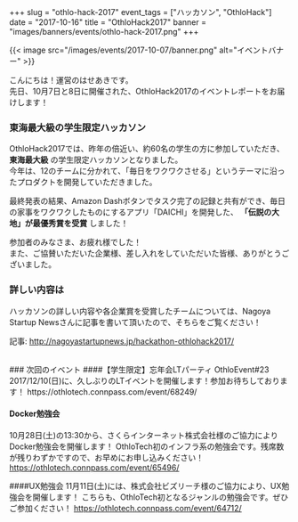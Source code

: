 +++
slug = "othlo-hack-2017"
event_tags = ["ハッカソン", "OthloHack"]
date = "2017-10-16"
title = "OthloHack2017"
banner = "images/banners/events/othlo-hack-2017.png"
+++

{{< image src="/images/events/2017-10-07/banner.png" alt="イベントバナー" >}}

こんにちは！運営のはせあきです。    
先日、10月7日と8日に開催された、OthloHack2017のイベントレポートをお届けします！  

### 東海最大級の学生限定ハッカソン
OthloHack2017では、昨年の倍近い、約60名の学生の方に参加していただき、**東海最大級** の学生限定ハッカソンとなりました。  
今年は、12のチームに分かれて、「毎日をワクワクさせる」というテーマに沿ったプロダクトを開発していただきました。 
<br>

最終発表の結果、Amazon Dashボタンでタスク完了の記録と共有ができ、毎日の家事をワクワクしたものにするアプリ「DAICHI」を開発した、 **「伝説の大地」が最優秀賞を受賞** しました！
<br>

参加者のみなさま、お疲れ様でした！  
また、ご協賛いただいた企業様、差し入れをしていただいた皆様、ありがとうございました。  

### 詳しい内容は
ハッカソンの詳しい内容や各企業賞を受賞したチームについては、Nagoya Startup Newsさんに記事を書いて頂いたので、そちらをご覧ください！
<br>

記事: <a href="http://nagoyastartupnews.jp/hackathon-othlohack2017/">http://nagoyastartupnews.jp/hackathon-othlohack2017/</a>

<br>
### 次回のイベント
####【学生限定】忘年会LTパーティ OthloEvent#23
2017/12/10(日)に、久しぶりのLTイベントを開催します！参加お待ちしております！
https://othlotech.connpass.com/event/68249/

#### Docker勉強会
10月28日(土)の13:30から、さくらインターネット株式会社様のご協力によりDocker勉強会を開催します！
OthloTech初のインフラ系の勉強会です。残席数が残りわずかですので、お早めにお申し込みください！
https://othlotech.connpass.com/event/65496/

####UX勉強会
11月11日(土)には、株式会社ビズリーチ様のご協力により、UX勉強会を開催します！
こちらも、OthloTech初となるジャンルの勉強会です。ぜひご参加ください！
https://othlotech.connpass.com/event/64712/
